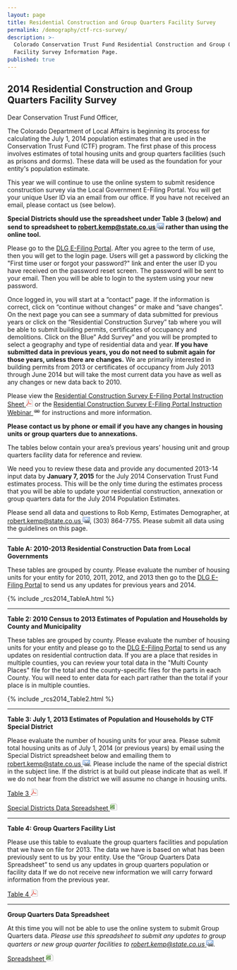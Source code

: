 ```yaml
---
layout: page
title: Residential Construction and Group Quarters Facility Survey
permalink: /demography/ctf-rcs-survey/
description: >-
  Colorado Conservation Trust Fund Residential Construction and Group Quarters
  Facility Survey Information Page.
published: true
---
```


## 2014 Residential Construction and Group Quarters Facility Survey

Dear Conservation Trust Fund Officer,

The Colorado Department of Local Affairs is beginning its process for calculating the July 1, 2014 population estimates that are used in the Conservation Trust Fund (CTF) program. The first phase of this process involves estimates of total housing units and group quarters facilities (such as prisons and dorms). These data will be used as the foundation for your entity's population estimate.

This year we will continue to use the online system to submit residence construction survey via the Local Government E-Filing Portal.  You will get your unique User ID via an email from our office.  If you have not received an email, please contact us (see below).

**Special Districts should use the spreadsheet under Table 3 (below) and send to spreadsheet to [robert.kemp@state.co.us ![email](/images/email_link.png 'send email')](mailto:robert.kemp@state.co.us) rather than using the online tool.**

Please go to the [DLG E-Filing Portal](https://dola.colorado.gov/dlg_efiling/). After you agree to the term of use, then you will get to the login page. Users will get a password by clicking the "First time user or forgot your password?" link and enter the user ID you have received on the password reset screen.  The password will be sent to your email.  Then you will be able to login to the system using your new password.

Once logged in, you will start at a “contact” page.  If the information is correct, click on “continue without changes” or make and “save changes”.  On the next page you can see a summary of data submitted for previous years or click on the “Residential Construction Survey” tab where you will be able to submit building permits, certificates of occupancy and demolitions. Click on the Blue” Add Survey” and you will be prompted to select a geography and type of residential data and year.   **If you have submitted data in previous years, you do not need to submit again for those years, unless there are changes.**  We are primarily interested in building permits from 2013 or certificates of occupancy from July 2013 through June 2014 but will take the most current data you have as well as any changes or new data back to 2010.

Please view the [Residential Construction Survey E-Filing Portal Instruction Sheet ![pdf](/images/page_white_acrobat.png 'download pdf file')](https://dola.colorado.gov/demog-cms/sites/dola.colorado.gov.demog-cms/files/demog-docs/rcs/RCS%20EFiling%20Instructions%20v2014.pdf) or the [Residential Construction Survey E-Filing Portal Instruction Webinar ![external link](/images/link.png 'external link')](http://codeptofla.adobeconnect.com/p65xvnzvwdp/) for instructions and more information.

**Please contact us by phone or email if you have any changes in housing units or group quarters due to annexations.**

The tables below contain your area’s previous years’ housing unit and group quarters facility data for reference and review.

We need you to review these data and provide any documented 2013-14 input data by **January 7, 2015** for the July 2014 Conservation Trust Fund estimates process. This will be the only time during the estimates process that you will be able to update your residential construction, annexation or group quarters data for the July 2014 Population Estimates.

Please send all data and questions to Rob Kemp, Estimates Demographer, at [robert.kemp@state.co.us ![email](/images/email_link.png 'send email')](mailto:robert.kemp@colorado.edu), (303) 864-7755.  Please submit all data using the guidelines on this page.


---

**Table A: 2010-2013 Residential Construction Data from Local Governments** 

These tables are grouped by county. Please evaluate the number of housing units for your entity for 2010, 2011, 2012, and 2013 then go to the [DLG E-Filing Portal](https://dola.colorado.gov/dlg_efiling/) to send us any updates for previous years and 2014.

{% include _rcs2014_TableA.html %}

---

**Table 2: 2010 Census to 2013 Estimates of Population and Households by County and Municipality** 

These tables are grouped by county. Please evaluate the number of housing units for your entity and please go to the [DLG E-Filing Portal](https://dola.colorado.gov/dlg_efiling/) to send us any updates on residential contruction data. If you are a place that resides in multiple counties, you can review your total data in the "Multi County Places" file for the total and the county-specific files for the parts in each County. You will need to enter data for each part rather than the total if your place is in multiple counties.

{% include _rcs2014_Table2.html %}

---

**Table 3: July 1, 2013 Estimates of Population and Households by CTF Special District** 

Please evaluate the number of housing units for your area. Please submit total housing units as of July 1, 2014 (or previous years) by email using the Special District spreadsheet below and emailing them to [robert.kemp@state.co.us ![email](/images/email_link.png 'send email')](mailto:robert.kemp@colorado.edu). Please include the name of the special district in the subject line. If the district is at build out please indicate that as well. If we do not hear from the district we will assume no change in housing units. 

[Table 3 ![pdf](/images/page_white_acrobat.png 'download pdf file')](https://dola.colorado.gov/demog-cms/sites/dola.colorado.gov.demog-cms/files/demog-docs/rcs/Table3.pdf)

[Special Districts Data Spreadsheet ![xls](/images/page_white_excel.png 'download xls file')](https://dola.colorado.gov/demog-cms/sites/dola.colorado.gov.demog-cms/files/demog-docs/rcs/ResidentialConstructionData_SpecialDistricts.xls)

---

**Table 4: Group Quarters Facility List** 

Please use this table to evaluate the group quarters facilities and population that we have on file for 2013. The data we have is based on what has been previously sent to us by your entity. Use the “Group Quarters Data Spreadsheet” to send us any updates in group quarters population or facility data If we do not receive new information we will carry forward information from the previous year.

[Table 4 ![pdf](/images/page_white_acrobat.png 'download pdf file')](https://dola.colorado.gov/demog-cms/sites/dola.colorado.gov.demog-cms/files/demog-docs/rcs/Table4.pdf)

---

**Group Quarters Data Spreadsheet**

At this time you will not be able to use the online system to submit Group Quarters data. *Please use this spreadsheet to submit any updates to group quarters or new group quarter facilities to [robert.kemp@state.co.us ![email](/images/email_link.png 'send email')](mailto:robert.kemp@colorado.edu).*

[Spreadsheet ![xls](/images/page_white_excel.png 'download xls file')](https://dola.colorado.gov/demog-cms/sites/dola.colorado.gov.demog-cms/files/demog-docs/rcs/GroupQuartersData2.xls)
